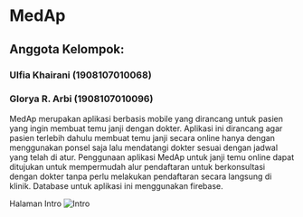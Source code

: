 # MedAp
## Anggota Kelompok:
### Ulfia Khairani (1908107010068)
### Glorya R. Arbi (1908107010096)
MedAp merupakan aplikasi berbasis mobile yang dirancang untuk pasien yang ingin membuat temu janji dengan dokter. Aplikasi ini dirancang agar pasien terlebih dahulu membuat temu janji secara online hanya dengan menggunakan ponsel saja lalu mendatangi dokter sesuai dengan jadwal yang telah di atur. Penggunaan aplikasi MedAp untuk janji temu online dapat ditujukan untuk mempermudah alur pendaftaran untuk berkonsultasi dengan dokter tanpa perlu melakukan pendaftaran secara langsung di klinik. Database untuk aplikasi ini menggunakan firebase.

Halaman Intro
![Intro](https://github.com/Ulfiakhairani/MedAp/assets/72622275/58540172-3435-4ff1-a8d0-21606970c7b6)

